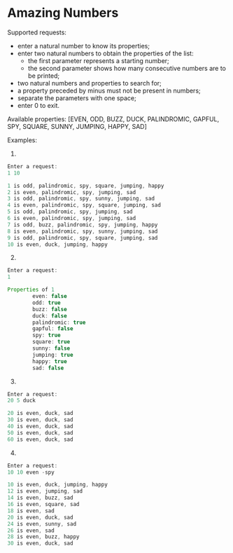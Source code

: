 # Amazing Numbers

Supported requests:
- enter a natural number to know its properties;
- enter two natural numbers to obtain the properties of the list:
  * the first parameter represents a starting number;
  * the second parameter shows how many consecutive numbers are to be printed;
- two natural numbers and properties to search for;
- a property preceded by minus must not be present in numbers;
- separate the parameters with one space;
- enter 0 to exit.

Available properties:
[EVEN, ODD, BUZZ, DUCK, PALINDROMIC, GAPFUL, SPY, SQUARE, SUNNY, JUMPING, HAPPY, SAD]

Examples:

1)

```java 
Enter a request: 
1 10
```

```java 
1 is odd, palindromic, spy, square, jumping, happy
2 is even, palindromic, spy, jumping, sad
3 is odd, palindromic, spy, sunny, jumping, sad
4 is even, palindromic, spy, square, jumping, sad
5 is odd, palindromic, spy, jumping, sad
6 is even, palindromic, spy, jumping, sad
7 is odd, buzz, palindromic, spy, jumping, happy
8 is even, palindromic, spy, sunny, jumping, sad
9 is odd, palindromic, spy, square, jumping, sad
10 is even, duck, jumping, happy
```

2)
```java
Enter a request:
1
```
```java
Properties of 1
        even: false
        odd: true
        buzz: false
        duck: false
        palindromic: true
        gapful: false
        spy: true
        square: true
        sunny: false
        jumping: true
        happy: true
        sad: false
```

3)
```java
Enter a request:
20 5 duck
```
```java
20 is even, duck, sad
30 is even, duck, sad
40 is even, duck, sad
50 is even, duck, sad
60 is even, duck, sad
```

4)
```java
Enter a request:
10 10 even -spy
```
```java
10 is even, duck, jumping, happy
12 is even, jumping, sad
14 is even, buzz, sad
16 is even, square, sad
18 is even, sad
20 is even, duck, sad
24 is even, sunny, sad
26 is even, sad
28 is even, buzz, happy
30 is even, duck, sad
```
